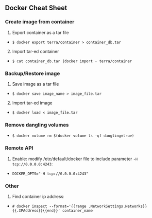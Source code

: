 ## Docker Cheat Sheet


### Create image from container

1. Export container as a tar file
  - `$ docker export terra/container > container_db.tar`
2. Import tar-ed container
  - `$ cat container_db.tar |docker import - terra/container`

### Backup/Restore image

1. Save image as a tar file
  - `$ docker save image_name > image_file.tar`
2. Import tar-ed image
  - `$ docker load < image_file.tar`
  
### Remove dangling volumes
 - `$ docker volume rm $(docker volume ls -qf dangling=true)`

### Remote API
 1. Enable: modify /etc/default/docker file to include parameter `-H tcp://0.0.0.0:4243`:
  - `DOCKER_OPTS="-H tcp://0.0.0.0:4243"`

### Other
 1. Find container ip address:
  - `# docker inspect --format='{{range .NetworkSettings.Networks}}{{.IPAddress}}{{end}}' container_name`
